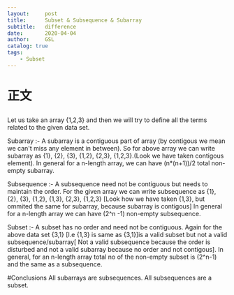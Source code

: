 ```yaml
---
layout:     post
title:      Subset & Subsequence & Subarray
subtitle:   difference
date:       2020-04-04
author:     GSL
catalog: true
tags:
    - Subset
---
```





# 正文

## 
Let us take an array {1,2,3} and then we will try to define all the terms related to the given data set.

Subarray :- A subarray is a contiguous part of array (by contigous we mean we can't miss any element in between). So for above array we can write subarray as {1}, {2}, {3}, {1,2}, {2,3}, {1,2,3}.(Look we have taken contigous element). In general for a n-length array, we can have (n*(n+1))/2 total non-empty subarray.

Subsequence :- A subsequence need not be contiguous but needs to maintain the order. For the given array we can write subsequence as
{1}, {2}, {3}, {1,2}, {1,3}, {2,3}, {1,2,3} [Look how we have taken {1,3}, but ommited the same for subarray, because subarray is contigous] In general for a n-length array we can have (2^n -1) non-empty subsequence.


Subset :- A subset has no order and need not be contiguous. Again for the above data set {3,1}  [I.e {1,3} is same as {3,1}]is a valid subset but not a valid subsequence/subarray[ Not a valid subsequence because the order is disturbed and not a valid subarray because no order and not contigous]. In general, for an n-length array total no of the non-empty subset is (2^n-1) and the same as a subsequence.

#Conclusions
All subarrays are subsequences.
All subsequences are a subset.


